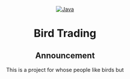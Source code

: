 <div align="center">

   [![Java](https://img.shields.io/badge/Language-Java-%23f34b7d.svg?style=plastic)](https://en.wikipedia.org/wiki/C%2B%2B)

   # **Bird Trading**

   ## Announcement
This is a project for whose people like birds but 

</div>
